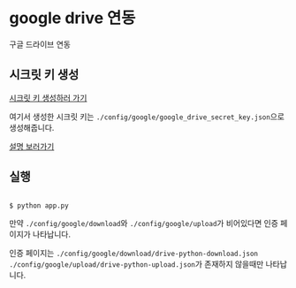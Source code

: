 # google drive 연동

구글 드라이브 연동

## 시크릿 키 생성

[시크릿 키 생성하러 가기](https://console.developers.google.com/flows/enableapi?apiid=drive)

여기서 생성한 시크릿 키는 `./config/google/google_drive_secret_key.json`으로 생성해줍니다.

[설명 보러가기](http://blog.naver.com/pjt3591oo)

## 실행

```bash

$ python app.py

```

만약 `./config/google/download`와 `./config/google/upload`가 비어있다면 인증 페이지가 나타납니다.

인증 페이지는 `./config/google/download/drive-python-download.json` `./config/google/upload/drive-python-upload.json`가 존재하지 않을때만 나타납니다.